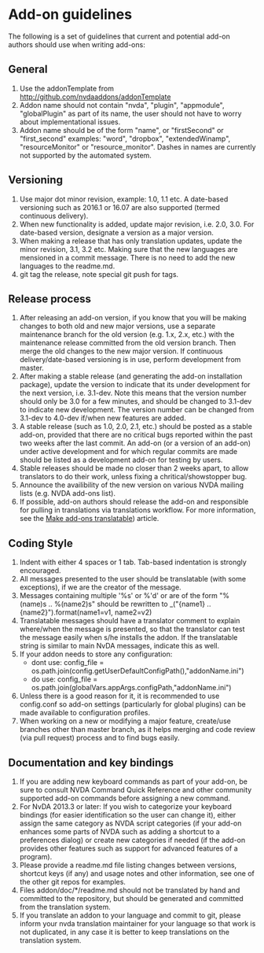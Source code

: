 # Add-on guidelines #

The following is a set of guidelines that current and potential add-on authors should use when writing add-ons:

## General ##

1. Use the addonTemplate from http://github.com/nvdaaddons/addonTemplate
2. Addon name should not contain "nvda", "plugin", "appmodule", "globalPlugin" as part of its name, the user should not have to worry about implementational issues.
3. Addon name should be of the form "name", or "firstSecond" or "first_second"
examples: "word", "dropbox", "extendedWinamp", "resourceMonitor" or "resource_monitor". Dashes in names are currently not supported by the automated system.

## Versioning ##

1. Use major dot minor revision, example: 1.0, 1.1 etc. A date-based versioning such as 2016.1 or 16.07 are also supported (termed continuous delivery).
2. When new functionality is added, update major revision, i.e. 2.0, 3.0. For date-based version, designate a version as a major version.
3. When making a release that has only translation updates, update the minor revision, 3.1, 3.2 etc. Making sure that the new languages are mensioned in a commit message. There is no need to add the new languages to the readme.md.
4. git tag the release, note special git push for tags.

## Release process ##

1. After releasing an add-on version, if you know that you will be making changes to both old and new major versions, use a separate maintenance branch for the old version (e.g. 1.x, 2.x, etc.) with the maintenance release committed from the old version branch. Then merge the old changes to the new major version. If continuous delivery/date-based versioning is in use, perform development from master.
2. After making a stable release (and generating the add-on installation package), update the version to indicate that its under development for the next version, i.e. 3.1-dev. Note this means that the version number should only be 3.0 for a few minutes, and should be changed to  3.1-dev to indicate new development. The version number can be changed from 3.1-dev to 4.0-dev if/when new features are added.
3. A stable release (such as 1.0, 2.0, 2.1, etc.) should be posted as a stable add-on, provided that there are no critical bugs reported within the past two weeks after the last commit. An add-on (or a version of an add-on) under active development and for which regular commits are made should be listed as a development add-on for testing by users.
4. Stable releases should be made no closer than 2 weeks apart, to allow translators to do their work, unless fixing a chritical/showstopper bug.
5. Announce the availibility of the new version on various NVDA mailing lists (e.g. NVDA add-ons list).
6. If possible, add-on authors should release the add-on and responsible for pulling in translations via translations workflow. For more information, see the [Make add-ons translatable](https://github.com/nvdaaddons/nvdaaddons.github.io/wiki/MakeAddonsTranslatable)) article.

## Coding Style ##

1. Indent with either 4 spaces or 1 tab. Tab-based indentation is strongly encouraged.
2. All messages presented to the user should be translatable (with some exceptions), if we are the creator of the message.
3. Messages containing multiple '%s' or %'d' or are of the form
"%(name)s .. %(name2)s" should be rewritten to _("{name1} .. {name2}").format(name1=v1, name2=v2)
4. Translatable messages should have a translator comment to explain where/when the message is presented, so that the translator can test the  message easily when s/he installs the addon. If the translatable string is similar to main NvDA messages, indicate this as well.
5. If your addon needs to store any configuration:
    - dont use:
    config_file = os.path.join(config.getUserDefaultConfigPath(),"addonName.ini")
    - do use:
    config_file = os.path.join(globalVars.appArgs.configPath,"addonName.ini")
6. Unless there is a good reason for it, it is recommended to use config.conf so add-on settings (particularly for global plugins) can be made available to configuration profiles.
7. When working on a new or modifying a major feature, create/use branches other than master branch, as it helps merging and code review (via pull request) process and to find bugs easily.

## Documentation and key bindings ##

1. If you are adding new keyboard commands as part of your add-on, be sure to consult NVDA Command Quick Reference and other community supported add-on commands before assigning a new command.
2. For NvDA 2013.3 or later: If you wish to categorize your keyboard bindings (for easier identification so the user can change it), either assign the same category as NVDA script categories (if your add-on enhances some parts of NVDA such as adding a shortcut to a preferences dialog) or create new categories if needed (if the add-on provides other features such as support for advanced features of a program).
3. Please provide a readme.md file listing changes between versions, shortcut keys (if any) and usage notes and other information, see one of the other git repos for examples.
4. Files addon/doc/*/readme.md should not be translated by hand and committed to the repository, but should be generated and committed from the translation system.
5. If you translate an addon to your language and commit to git, please inform your nvda translation maintainer for your language so that work is not duplicated, in any case it is better to keep translations on the translation system.
